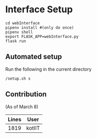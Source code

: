 # Interface Setup

    cd webInterface
    pipenv install #(only do once)
    pipenv shell
    export FLASK_APP=webInterface.py
    flask run

## Automated setup

Run the following in the current directory

    /setup.sh s

## Contribution

(As of March 8)

|Lines| User|
|---|---|
|1819 | kotIIT|
